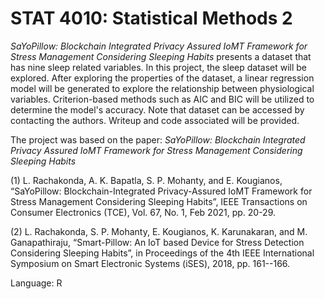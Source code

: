 # STAT 4010: Statistical Methods 2


*SaYoPillow: Blockchain Integrated Privacy Assured IoMT Framework for Stress Management Considering Sleeping Habits* presents a dataset that has nine sleep related variables.  In this project, the sleep dataset will be explored. After exploring the properties of the dataset, a linear regression model will be generated to explore the relationship between physiological variables. Criterion-based methods such as AIC and BIC will be utilized to determine the model's accuracy. Note that dataset can be accessed by contacting the authors. Writeup and code associated will be provided.

The project was based on the paper: *SaYoPillow: Blockchain Integrated Privacy Assured IoMT Framework for Stress Management Considering Sleeping Habits*

(1) L. Rachakonda, A. K. Bapatla, S. P. Mohanty, and E. Kougianos, “SaYoPillow: Blockchain-Integrated Privacy-Assured IoMT Framework for Stress Management Considering Sleeping Habits”, IEEE Transactions on Consumer Electronics (TCE), Vol. 67, No. 1, Feb 2021, pp. 20-29.

(2) L. Rachakonda, S. P. Mohanty, E. Kougianos, K. Karunakaran, and M. Ganapathiraju, “Smart-Pillow: An IoT based Device for Stress Detection Considering Sleeping Habits”, in Proceedings of the 4th IEEE International Symposium on Smart Electronic Systems (iSES), 2018, pp. 161--166. 

Language: R
